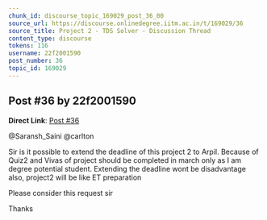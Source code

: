 ```yaml
---
chunk_id: discourse_topic_169029_post_36_00
source_url: https://discourse.onlinedegree.iitm.ac.in/t/169029/36
source_title: Project 2 - TDS Solver - Discussion Thread
content_type: discourse
tokens: 116
username: 22f2001590
post_number: 36
topic_id: 169029
---
```


## Post #36 by 22f2001590

**Direct Link**: [Post #36](https://discourse.onlinedegree.iitm.ac.in/t/169029/36)

@Saransh_Saini @carlton

Sir is it possible to extend the deadline of this project 2 to Arpil. Because of Quiz2 and Vivas of project should be completed in march only as I am degree potential student. Extending the deadline wont be disadvantage also, project2 will be like ET preparation

Please consider this request sir

Thanks
